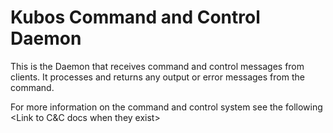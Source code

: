# Kubos Command and Control Daemon

This is the Daemon that receives command and control messages from clients. It processes and returns any output or error messages from the command.

For more information on the command and control system see the following <Link to C&C docs when they exist>


